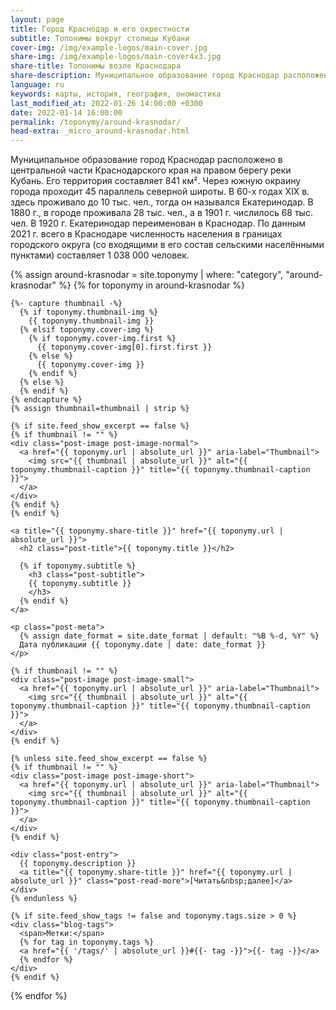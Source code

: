 ```yaml
---
layout: page
title: Город Краснодар и его окрестности
subtitle: Топонимы вокруг столицы Кубани
cover-img: /img/example-logos/main-cover.jpg
share-img: /img/example-logos/main-cover4x3.jpg
share-title: Топонимы возле Краснодара
share-description: Муниципальное образование город Краснодар расположено в центральной части Краснодарского края на правом берегу реки Кубань. Его территория составляет 841 км².
language: ru
keywords: карты, история, география, ономастика
last_modified_at: 2022-01-26 14:00:00 +0300
date: 2022-01-14 16:00:00
permalink: /toponymy/around-krasnodar/
head-extra: _micro_around-krasnodar.html
---
```

Муниципальное образование город Краснодар расположено в центральной части Краснодарского края на правом берегу реки Кубань. Его территория составляет 841 км². Через южную окраину города проходит 45 параллель северной широты. В 60-х годах ХIХ в. здесь проживало до 10 тыс. чел., тогда он назывался Екатеринодар. В 1880 г., в городе проживала 28 тыс. чел., а в 1901 г. числилось 68 тыс. чел. В 1920 г. Екатеринодар переименован в Краснодар. По данным 2021 г. всего в Краснодаре численность населения в границах городского округа (со входящими в его состав сельскими населёнными пунктами) составляет 1 038 000 человек.

<div class="posts-list">
  {% assign around-krasnodar = site.toponymy | where: "category", "around-krasnodar" %}
  {% for toponymy in around-krasnodar %}
  <article class="post-preview">

    {%- capture thumbnail -%}
      {% if toponymy.thumbnail-img %}
        {{ toponymy.thumbnail-img }}
      {% elsif toponymy.cover-img %}
        {% if toponymy.cover-img.first %}
          {{ toponymy.cover-img[0].first.first }}
        {% else %}
          {{ toponymy.cover-img }}
        {% endif %}
      {% else %}
      {% endif %}
    {% endcapture %}
    {% assign thumbnail=thumbnail | strip %}

    {% if site.feed_show_excerpt == false %}
    {% if thumbnail != "" %}
    <div class="post-image post-image-normal">
      <a href="{{ toponymy.url | absolute_url }}" aria-label="Thumbnail">
        <img src="{{ thumbnail | absolute_url }}" alt="{{ toponymy.thumbnail-caption }}" title="{{ toponymy.thumbnail-caption }}">
      </a>
    </div>
    {% endif %}
    {% endif %}

    <a title="{{ toponymy.share-title }}" href="{{ toponymy.url | absolute_url }}">
      <h2 class="post-title">{{ toponymy.title }}</h2>

      {% if toponymy.subtitle %}
        <h3 class="post-subtitle">
        {{ toponymy.subtitle }}
        </h3>
      {% endif %}
    </a>

    <p class="post-meta">
      {% assign date_format = site.date_format | default: "%B %-d, %Y" %}
      Дата публикации {{ toponymy.date | date: date_format }}
    </p>

    {% if thumbnail != "" %}
    <div class="post-image post-image-small">
      <a href="{{ toponymy.url | absolute_url }}" aria-label="Thumbnail">
        <img src="{{ thumbnail | absolute_url }}" alt="{{ toponymy.thumbnail-caption }}" title="{{ toponymy.thumbnail-caption }}">
      </a>
    </div>
    {% endif %}

    {% unless site.feed_show_excerpt == false %}
    {% if thumbnail != "" %}
    <div class="post-image post-image-short">
      <a href="{{ toponymy.url | absolute_url }}" aria-label="Thumbnail">
        <img src="{{ thumbnail | absolute_url }}" alt="{{ toponymy.thumbnail-caption }}" title="{{ toponymy.thumbnail-caption }}">
      </a>
    </div>
    {% endif %}

    <div class="post-entry">
      {{ toponymy.description }}
      <a title="{{ toponymy.share-title }}" href="{{ toponymy.url | absolute_url }}" class="post-read-more">[Читать&nbsp;далее]</a>
    </div>
    {% endunless %}

    {% if site.feed_show_tags != false and toponymy.tags.size > 0 %}
    <div class="blog-tags">
      <span>Метки:</span>
      {% for tag in toponymy.tags %}
      <a href="{{ '/tags/' | absolute_url }}#{{- tag -}}">{{- tag -}}</a>
      {% endfor %}
    </div>
    {% endif %}

   </article>
  {% endfor %}
</div>

